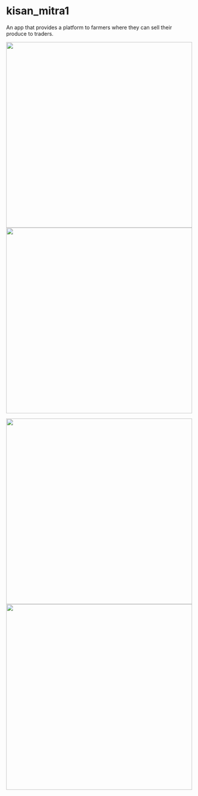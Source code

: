 # kisan_mitra1

An app that provides a platform to farmers where they can sell their produce to traders.

<img src="https://user-images.githubusercontent.com/39273687/115021724-f62a6f00-9ed9-11eb-95f1-9b2da8f24798.jpeg" height="500"><img src="https://user-images.githubusercontent.com/39273687/115021735-faef2300-9ed9-11eb-9061-85bf32b1cfc2.jpeg" height="500">

<img src="https://user-images.githubusercontent.com/39273687/115022506-19a1e980-9edb-11eb-8e95-8ebc4fa16cdc.jpeg" height="500"><img src="https://user-images.githubusercontent.com/39273687/115022519-1b6bad00-9edb-11eb-8ffe-4a9f6591ab0f.jpeg" height="500">


